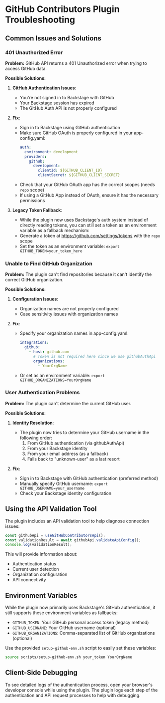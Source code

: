 # GitHub Contributors Plugin Troubleshooting

## Common Issues and Solutions

### 401 Unauthorized Error

**Problem:** GitHub API returns a 401 Unauthorized error when trying to access GitHub data.

**Possible Solutions:**

1. **GitHub Authentication Issues**:
   - You're not signed in to Backstage with GitHub
   - Your Backstage session has expired
   - The GitHub Auth API is not properly configured

2. **Fix**:
   - Sign in to Backstage using GitHub authentication
   - Make sure GitHub OAuth is properly configured in your app-config.yaml:
     ```yaml
     auth:
       environment: development
       providers:
         github:
           development:
             clientId: ${GITHUB_CLIENT_ID}
             clientSecret: ${GITHUB_CLIENT_SECRET}
     ```
   - Check that your GitHub OAuth app has the correct scopes (needs `repo` scope)
   - If using a GitHub App instead of OAuth, ensure it has the necessary permissions

3. **Legacy Token Fallback**:
   - While the plugin now uses Backstage's auth system instead of directly reading tokens, 
     you can still set a token as an environment variable as a fallback mechanism:
   - Generate a token at https://github.com/settings/tokens with the `repo` scope
   - Set the token as an environment variable: `export GITHUB_TOKEN=your_token_here`

### Unable to Find GitHub Organization

**Problem:** The plugin can't find repositories because it can't identify the correct GitHub organization.

**Possible Solutions:**
1. **Configuration Issues**:
   - Organization names are not properly configured
   - Case sensitivity issues with organization names

2. **Fix**:
   - Specify your organization names in app-config.yaml:
     ```yaml
     integrations:
       github:
         - host: github.com
           # Token is not required here since we use githubAuthApi
           organizations:
             - YourOrgName
     ```
   - Or set as an environment variable: `export GITHUB_ORGANIZATIONS=YourOrgName`

### User Authentication Problems

**Problem:** The plugin can't determine the current GitHub user.

**Possible Solutions:**
1. **Identity Resolution**:
   - The plugin now tries to determine your GitHub username in the following order:
     1. From GitHub authentication (via githubAuthApi)
     2. From your Backstage identity
     3. From your email address (as a fallback)
     4. Falls back to "unknown-user" as a last resort

2. **Fix**:
   - Sign in to Backstage with GitHub authentication (preferred method)
   - Manually specify GitHub username: `export GITHUB_USERNAME=your_username`
   - Check your Backstage identity configuration

## Using the API Validation Tool

The plugin includes an API validation tool to help diagnose connection issues:

```typescript
const githubApi = useGitHubContributorsApi();
const validationResult = await githubApi.validateApiConfig();
console.log(validationResult);
```

This will provide information about:
- Authentication status
- Current user detection
- Organization configuration
- API connectivity

## Environment Variables

While the plugin now primarily uses Backstage's GitHub authentication, it still supports these environment variables as fallbacks:

- `GITHUB_TOKEN`: Your GitHub personal access token (legacy method)
- `GITHUB_USERNAME`: Your GitHub username (optional)
- `GITHUB_ORGANIZATIONS`: Comma-separated list of GitHub organizations (optional)

Use the provided `setup-github-env.sh` script to easily set these variables:

```bash
source scripts/setup-github-env.sh your_token YourOrgName
```

## Client-Side Debugging

To see detailed logs of the authentication process, open your browser's developer console while using the plugin. The plugin logs each step of the authentication and API request processes to help with debugging.
